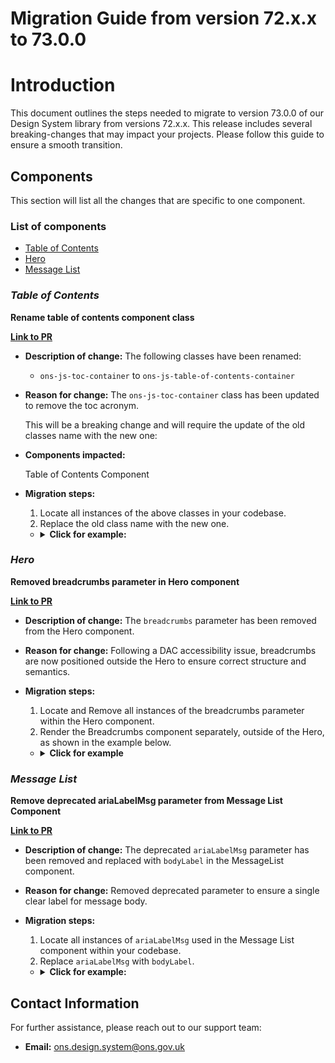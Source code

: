 # Migration Guide from version 72.x.x to 73.0.0

# Introduction

This document outlines the steps needed to migrate to version 73.0.0 of our Design System library from versions 72.x.x. This release includes several breaking-changes that may impact your projects. Please follow this guide to ensure a smooth transition.

## Components

This section will list all the changes that are specific to one component.

### List of components

-   [Table of Contents](#table-of-contents)
-   [Hero](#hero)
-   [Message List](#message-list)

### **_Table of Contents_**

**Rename table of contents component class**

[**Link to PR**](https://github.com/ONSdigital/design-system/pull/3650)

-   **Description of change:** The following classes have been renamed:

    -   `ons-js-toc-container` to `ons-js-table-of-contents-container`

-   **Reason for change:** The `ons-js-toc-container` class has been updated to remove the toc acronym.

    This will be a breaking change and will require the update of the old classes name with the new one:

-   **Components impacted:**

    Table of Contents Component

-   **Migration steps:**

    1. Locate all instances of the above classes in your codebase.
    2. Replace the old class name with the new one.

    -   <details>
        <summary><b>Click for example:</b></summary>

        ```html
        OLD
        <div class="ons-grid ons-js-toc-container"></div>

        NEW
        <div class="ons-grid ons-js-table-of-contents-container"></div>
        ```

        </details>

### **_Hero_**

**Removed breadcrumbs parameter in Hero component**

[**Link to PR**](https://github.com/ONSdigital/design-system/pull/3712)

-   **Description of change:** The `breadcrumbs` parameter has been removed from the Hero component.
-   **Reason for change:** Following a DAC accessibility issue, breadcrumbs are now positioned outside the Hero to ensure correct structure and semantics.
-   **Migration steps:**

    1. Locate and Remove all instances of the breadcrumbs parameter within the Hero component.
    2. Render the Breadcrumbs component separately, outside of the Hero, as shown in the example below.

    -   <details>
        <summary><b>Click for example</b></summary>

        ```njk
        OLD
        {% from "components/hero/_macro.njk" import onsHero %}

        {{
            onsHero({
                "topic": 'Topic',
                "title": 'Retail Industry',
                "text": 'Sales by retailers',
                "breadcrumbs": {
                    "ariaLabel": 'Breadcrumbs',
                    "itemsList": [
                        {
                            "url": '/',
                            "text": 'Home'
                        }
                    ]
                },
                "variants": 'pale-blue'
            })
        }}

        NEW
        {% from "components/hero/_macro.njk" import onsHero %}
        {% from "components/breadcrumbs/_macro.njk" import onsBreadcrumbs %}

        {% block pageContent %}
            {{
                onsBreadcrumbs({
                    "ariaLabel": 'Breadcrumbs',
                    "variant": "pale-blue",
                    "itemsList": [
                        {
                            "url": '/',
                            "text": 'Home'
                        }
                    ]
                })
            }}
            <main id="main-content">
                {{
                    onsHero({
                        "topic": 'Topic',
                        "title": 'Retail Industry',
                        "text": 'Sales by retailers',
                        "variants": 'pale-blue'
                    })
                }}
            </main>
        {% endblock %}
        ```

        </details>

### **_Message List_**

**Remove deprecated ariaLabelMsg parameter from Message List Component**

[**Link to PR**](https://github.com/ONSdigital/design-system/pull/3726)

-   **Description of change:** The deprecated `ariaLabelMsg` parameter has been removed and replaced with `bodyLabel` in the MessageList component.
-   **Reason for change:** Removed deprecated parameter to ensure a single clear label for message body.
-   **Migration steps:**

    1. Locate all instances of `ariaLabelMsg` used in the Message List component within your codebase.
    2. Replace `ariaLabelMsg` with `bodyLabel`.

    -   <details>
        <summary><b>Click for example:</b></summary>

        ```njk
        OLD
        {{
            onsMessageList({
                "ariaLabel": "Message list for ONS Business Surveys",
                "ariaLabelMsg": "Body",
                "unreadText": "New",
                "fromLabel": "From",
                "dateLabel": "Sent",
                "hiddenReadLabel": "Read the message",
                "ariaLabelMetaData": "Message information",
                "messages": [
                    {
                        "id": "message-list-example-1",
                        "subject": {
                            "url": "#0",
                            "text": "BRES 2016 survey response query"
                        },
                        "unread": true,
                        "fromText": "ONS Business Surveys Team",
                        "dateText": "Tue 4 Jul 2020 at 7:47",
                        "body": "Hi Jacky. Thanks for that information. Your figures have allowed us to create more accurate…"
                    },
                    {
                        "id": "message-list-example-2",
                        "subject":{
                            "url": "#0",
                            "text": "BRES 2015 Enquiry on data"
                        },
                        "fromText": "Jacky Turner",
                        "dateText": "Mon 1 Oct 2019 at 9:52",
                        "body": "Hi Jacky, Thank you for returning the Business Register and Employment Survey (BRES) 2016…"
                    }
                ]
            })
        }}

        NEW
        {{
            onsMessageList({
                "ariaLabel": "Message list for ONS Business Surveys",
                "bodyLabel": "Body",
                "unreadText": "New",
                "fromLabel": "From",
                "dateLabel": "Sent",
                "hiddenReadLabel": "Read the message",
                "ariaLabelMetaData": "Message information",
                "messages": [
                    {
                        "id": "message-list-example-1",
                        "subject": {
                            "url": "#0",
                            "text": "BRES 2016 survey response query"
                        },
                        "unread": true,
                        "fromText": "ONS Business Surveys Team",
                        "dateText": "Tue 4 Jul 2020 at 7:47",
                        "body": "Hi Jacky. Thanks for that information. Your figures have allowed us to create more accurate…"
                    },
                    {
                        "id": "message-list-example-2",
                        "subject":{
                            "url": "#0",
                            "text": "BRES 2015 Enquiry on data"
                        },
                        "fromText": "Jacky Turner",
                        "dateText": "Mon 1 Oct 2019 at 9:52",
                        "body": "Hi Jacky, Thank you for returning the Business Register and Employment Survey (BRES) 2016…"
                    }
                ]
            })
        }}
        ```

        </details>

## Contact Information

For further assistance, please reach out to our support team:

-   **Email:** ons.design.system@ons.gov.uk
